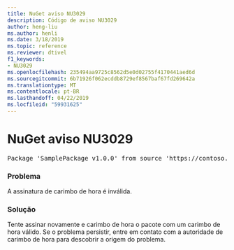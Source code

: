 ```yaml
---
title: NuGet aviso NU3029
description: Código de aviso NU3029
author: heng-liu
ms.author: henli
ms.date: 3/18/2019
ms.topic: reference
ms.reviewer: dtivel
f1_keywords:
- NU3029
ms.openlocfilehash: 235494aa9725c8562d5e0d02755f4170441aed6d
ms.sourcegitcommit: 6b71926f062ecddb8729ef8567baf67fd269642a
ms.translationtype: MT
ms.contentlocale: pt-BR
ms.lasthandoff: 04/22/2019
ms.locfileid: "59931625"
---
```

# <a name="nuget-warning-nu3029"></a>NuGet aviso NU3029

<pre>Package 'SamplePackage v1.0.0' from source 'https://contoso.com/index.json': The timestamp signature is invalid.</pre>

### <a name="issue"></a>Problema

A assinatura de carimbo de hora é inválida.


### <a name="solution"></a>Solução

Tente assinar novamente e carimbo de hora o pacote com um carimbo de hora válido. Se o problema persistir, entre em contato com a autoridade de carimbo de hora para descobrir a origem do problema.